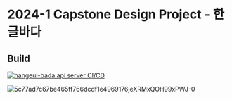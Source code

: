 # 2024-1 Capstone Design Project - 한글바다
## Build
[![hangeul-bada api server CI/CD](https://github.com/2024-1-Capstone-Design/back-end/actions/workflows/main.yml/badge.svg)](https://github.com/2024-1-Capstone-Design/back-end/actions/workflows/main.yml)


![5c77ad7c67be465ff766dcdf1e4969176jeXRMxQOH99xPWJ-0](https://github.com/2024-1-Capstone-Design/back-end/assets/112956015/3d242540-0be4-429a-9a16-ff383c686031)
